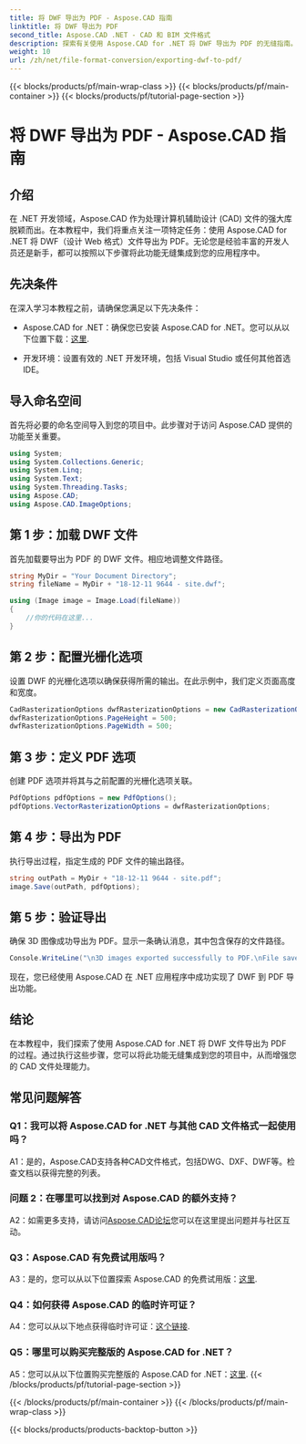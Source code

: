 ```yaml
---
title: 将 DWF 导出为 PDF - Aspose.CAD 指南
linktitle: 将 DWF 导出为 PDF
second_title: Aspose.CAD .NET - CAD 和 BIM 文件格式
description: 探索有关使用 Aspose.CAD for .NET 将 DWF 导出为 PDF 的无缝指南。轻松增强您的 CAD 文件处理能力。
weight: 10
url: /zh/net/file-format-conversion/exporting-dwf-to-pdf/
---
```


{{< blocks/products/pf/main-wrap-class >}}
{{< blocks/products/pf/main-container >}}
{{< blocks/products/pf/tutorial-page-section >}}

# 将 DWF 导出为 PDF - Aspose.CAD 指南

## 介绍

在 .NET 开发领域，Aspose.CAD 作为处理计算机辅助设计 (CAD) 文件的强大库脱颖而出。在本教程中，我们将重点关注一项特定任务：使用 Aspose.CAD for .NET 将 DWF（设计 Web 格式）文件导出为 PDF。无论您是经验丰富的开发人员还是新手，都可以按照以下步骤将此功能无缝集成到您的应用程序中。

## 先决条件

在深入学习本教程之前，请确保您满足以下先决条件：

-  Aspose.CAD for .NET：确保您已安装 Aspose.CAD for .NET。您可以从以下位置下载：[这里](https://releases.aspose.com/cad/net/).

- 开发环境：设置有效的 .NET 开发环境，包括 Visual Studio 或任何其他首选 IDE。

## 导入命名空间

首先将必要的命名空间导入到您的项目中。此步骤对于访问 Aspose.CAD 提供的功能至关重要。

```csharp
using System;
using System.Collections.Generic;
using System.Linq;
using System.Text;
using System.Threading.Tasks;
using Aspose.CAD;
using Aspose.CAD.ImageOptions;
```

## 第 1 步：加载 DWF 文件

首先加载要导出为 PDF 的 DWF 文件。相应地调整文件路径。

```csharp
string MyDir = "Your Document Directory";
string fileName = MyDir + "18-12-11 9644 - site.dwf";

using (Image image = Image.Load(fileName))
{
    //你的代码在这里...
}
```

## 第 2 步：配置光栅化选项

设置 DWF 的光栅化选项以确保获得所需的输出。在此示例中，我们定义页面高度和宽度。

```csharp
CadRasterizationOptions dwfRasterizationOptions = new CadRasterizationOptions();
dwfRasterizationOptions.PageHeight = 500;
dwfRasterizationOptions.PageWidth = 500;
```

## 第 3 步：定义 PDF 选项

创建 PDF 选项并将其与之前配置的光栅化选项关联。

```csharp
PdfOptions pdfOptions = new PdfOptions();
pdfOptions.VectorRasterizationOptions = dwfRasterizationOptions;
```

## 第 4 步：导出为 PDF

执行导出过程，指定生成的 PDF 文件的输出路径。

```csharp
string outPath = MyDir + "18-12-11 9644 - site.pdf";
image.Save(outPath, pdfOptions);
```

## 第 5 步：验证导出

确保 3D 图像成功导出为 PDF。显示一条确认消息，其中包含保存的文件路径。

```csharp
Console.WriteLine("\n3D images exported successfully to PDF.\nFile saved at " + MyDir);
```

现在，您已经使用 Aspose.CAD 在 .NET 应用程序中成功实现了 DWF 到 PDF 导出功能。

## 结论

在本教程中，我们探索了使用 Aspose.CAD for .NET 将 DWF 文件导出为 PDF 的过程。通过执行这些步骤，您可以将此功能无缝集成到您的项目中，从而增强您的 CAD 文件处理能力。

## 常见问题解答

### Q1：我可以将 Aspose.CAD for .NET 与其他 CAD 文件格式一起使用吗？

A1：是的，Aspose.CAD支持各种CAD文件格式，包括DWG、DXF、DWF等。检查文档以获得完整的列表。

### 问题 2：在哪里可以找到对 Aspose.CAD 的额外支持？

 A2：如需更多支持，请访问[Aspose.CAD论坛](https://forum.aspose.com/c/cad/19)您可以在这里提出问题并与社区互动。

### Q3：Aspose.CAD 有免费试用版吗？

 A3：是的，您可以从以下位置探索 Aspose.CAD 的免费试用版：[这里](https://releases.aspose.com/).

### Q4：如何获得 Aspose.CAD 的临时许可证？

 A4：您可以从以下地点获得临时许可证：[这个链接](https://purchase.aspose.com/temporary-license/).

### Q5：哪里可以购买完整版的 Aspose.CAD for .NET？

 A5：您可以从以下位置购买完整版的 Aspose.CAD for .NET：[这里](https://purchase.aspose.com/buy).
{{< /blocks/products/pf/tutorial-page-section >}}

{{< /blocks/products/pf/main-container >}}
{{< /blocks/products/pf/main-wrap-class >}}

{{< blocks/products/products-backtop-button >}}
